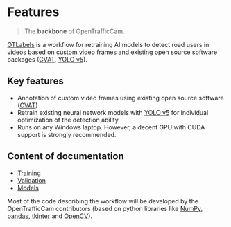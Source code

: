 # Features

> The **backbone** of OpenTrafficCam.

[OTLabels](https://github.com/OpenTrafficCam/OTLabels) is a workflow for retraining AI models to detect road users in videos based on custom video frames and existing open source software packages ([CVAT](https://github.com/openvinotoolkit/cvat), [YOLO v5](https://github.com/ultralytics/yolov5)).

## Key features

* Annotation of custom video frames using existing open source software ([CVAT](https://github.com/openvinotoolkit/cvat))
* Retrain existing neural network models with [YOLO v5](https://github.com/ultralytics/yolov5) for individual optimization of the detection ability
* Runs on any Windows laptop. However, a decent GPU with CUDA support is strongly recommended.

## Content of documentation

<!-- TODO Create content, and add links to content pages, links to the software then on the content pages -->

* [Training](/training/cvat)
* [Validation](/validation/overview)
* [Models](/models/coco6)

Most of the code describing the workflow will be developed by the OpenTrafficCam contributors (based on python libraries like [NumPy](https://numpy.org/), [pandas](https://pandas.pydata.org/), [tkinter](https://docs.python.org/3/library/tkinter.html) and [OpenCV](https://opencv.org/)).
